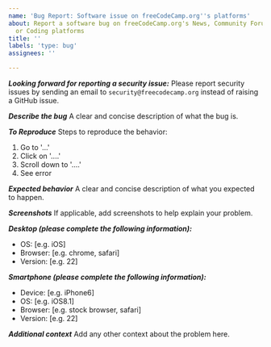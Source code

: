 ```yaml
---
name: 'Bug Report: Software issue on freeCodeCamp.org''s platforms'
about: Report a software bug on freeCodeCamp.org's News, Community Forum, Code Radio
  or Coding platforms
title: ''
labels: 'type: bug'
assignees: ''

---
```


**_Looking forward for reporting a security issue:_**
Please report security issues by sending an email to `security@freecodecamp.org` instead of raising a GitHub issue.

**_Describe the bug_**
A clear and concise description of what the bug is.

**_To Reproduce_**
Steps to reproduce the behavior:
1. Go to '...'
2. Click on '....'
3. Scroll down to '....'
4. See error

**_Expected behavior_**
A clear and concise description of what you expected to happen.

**_Screenshots_**
If applicable, add screenshots to help explain your problem.

**_Desktop (please complete the following information):_**
 - OS: [e.g. iOS]
 - Browser: [e.g. chrome, safari]
 - Version: [e.g. 22]

**_Smartphone (please complete the following information):_**
 - Device: [e.g. iPhone6]
 - OS: [e.g. iOS8.1]
 - Browser: [e.g. stock browser, safari]
 - Version: [e.g. 22]

**_Additional context_**
Add any other context about the problem here.
